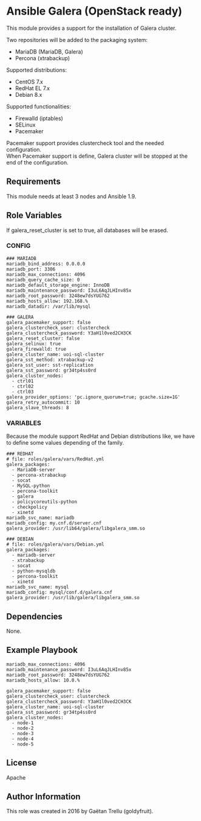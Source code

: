# Ansible Galera (OpenStack ready)
This module provides a support for the installation of Galera cluster.

Two repositories will be added to the packaging system:
- MariaDB (MariaDB, Galera)
- Percona (xtrabackup)

Supported distributions:
- CentOS 7.x
- RedHat EL 7.x
- Debian 8.x

Supported functionalities:
- Firewalld (iptables)
- SELinux
- Pacemaker

Pacemaker support provides clustercheck tool and the needed configuration.  
When Pacemaker support is define, Galera cluster will be stopped at the end of the configuration.

## Requirements
This module needs at least 3 nodes and Ansible 1.9.

## Role Variables
If galera_reset_cluster is set to true, all databases will be erased.

### CONFIG
```
### MARIADB
mariadb_bind_address: 0.0.0.0
mariadb_port: 3306
mariadb_max_connections: 4096
mariadb_query_cache_size: 0
mariadb_default_storage_engine: InnoDB
mariadb_maintenance_password: I3uL6AqJLHInv85x
mariadb_root_password: 3248ew7dsYUG762
mariadb_hosts_allow: 192.168.%
mariadb_datadir: /var/lib/mysql

### GALERA
galera_pacemaker_support: false
galera_clustercheck_user: clustercheck
galera_clustercheck_password: Y3aH1l0ved2CH3CK
galera_reset_cluster: false
galera_selinux: true
galera_firewalld: true
galera_cluster_name: uoi-sql-cluster
galera_sst_method: xtrabackup-v2
galera_sst_user: sst-replication
galera_sst_password: gr34tp4ss0rd
galera_cluster_nodes:
  - ctrl01
  - ctrl02
  - ctrl03
galera_provider_options: 'pc.ignore_quorum=true; gcache.size=1G'
galera_retry_autocommit: 10
galera_slave_threads: 8
```

### VARIABLES
Because the module support RedHat and Debian distributions like, we have to define some values depending of the family.
```
### REDHAT
# file: roles/galera/vars/RedHat.yml
galera_packages:
  - MariaDB-server
  - percona-xtrabackup
  - socat
  - MySQL-python
  - percona-toolkit
  - galera
  - policycoreutils-python
  - checkpolicy
  - xinetd
mariadb_svc_name: mariadb
mariadb_config: my.cnf.d/server.cnf
galera_provider: /usr/lib64/galera/libgalera_smm.so
```
```
### DEBIAN
# file: roles/galera/vars/Debian.yml
galera_packages:
  - mariadb-server
  - xtrabackup
  - socat
  - python-mysqldb
  - percona-toolkit
  - xinetd
mariadb_svc_name: mysql
mariadb_config: mysql/conf.d/galera.cnf
galera_provider: /usr/lib/galera/libgalera_smm.so
```

## Dependencies
None.

## Example Playbook
```
mariadb_max_connections: 4096
mariadb_maintenance_password: I3uL6AqJLHInv85x
mariadb_root_password: 3248ew7dsYUG762
mariadb_hosts_allow: 10.0.%

galera_pacemaker_support: false
galera_clustercheck_user: clustercheck
galera_clustercheck_password: Y3aH1l0ved2CH3CK
galera_cluster_name: uoi-sql-cluster
galera_sst_password: gr34tp4ss0rd
galera_cluster_nodes:
  - node-1
  - node-2
  - node-3
  - node-4
  - node-5
```

## License
Apache

## Author Information
This role was created in 2016 by Gaëtan Trellu (goldyfruit).

